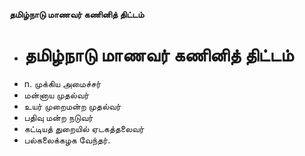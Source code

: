 **தமிழ்நாடு மாணவர் கணினித் திட்டம்**
- # தமிழ்நாடு மாணவர் கணினித் திட்டம்
- n. முக்கிய அமைச்சர்
- மன்னாய முதல்வர்
- உயர் முறைமன்ற முதல்வர்
- பதிவு மன்ற நடுவர்
- கட்டியத் துறையில் ஏடகத்தலைவர்
- பல்கலைக்கழக வேந்தர்.

